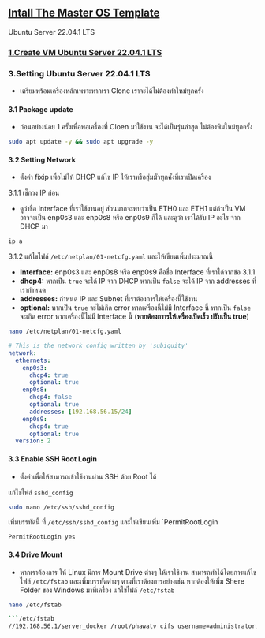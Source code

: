 ## [Intall The Master OS Template](../../README.md)
Ubuntu Server 22.04.1 LTS
### [1.Create VM Ubuntu Server 22.04.1 LTS](./Create%20VM%20Ubuntu%20Server%2022.04.1%20LTS.md)
### 3.Setting Ubuntu Server 22.04.1 LTS
+ เตรียมพร้อมเครื่องหลักเพราะหากเรา Clone เราจะได้ไม่ต้องทำใหม่ทุกครั้ง
#### 3.1 Package update
+ ก่อนอย่างน้อย 1 ครั้งเพื่อพอเครื่องที่ Cloen มาใช้งาน จะได้เป็นรุ่นล่าสุด ไม่ต้องพิมใหม่ทุกครั้ง

```bash
sudo apt update -y && sudo apt upgrade -y
```
#### 3.2 Setting Network
+ ตั้งค่า fixip เพื่อไม่ให้ DHCP แก้ไข IP ให้เราหรือสุ่มมั่วทุกคั้งที่เราเปิดเครื่อง

3.1.1 เช็กวง IP ก่อน
+ ดูว่าชื่อ Interface ที่เราใช้งานอยู่ ส่วนมากจะพบว่าเป็น ETH0 และ ETH1 แต่ถ้าเป็น VM อาจจะเป็น enp0s3 และ enp0s8 หรือ enp0s9 ก็ได้ และดูว่า เราได้รับ IP อะไร จาก DHCP มา

```bash
ip a
```
3.1.2 แก้ไขไฟล์ `/etc/netplan/01-netcfg.yaml` และให้เขียนเพิ่มประมาณนี้
+ **Interface:** enp0s3 และ enp0s8 หรือ enp0s9 คือชื่อ Interface ที่เราได้จากข้อ 3.1.1
+ **dhcp4:** หากเป็น `true` จะได้ IP จาก DHCP หากเป็น `false` จะได้ IP จาก addresses ที่เรากำหนด
+ **addresses:** กำหนด IP และ Subnet ที่เราต้องการให้เครื่องนี้ใช้งาน
+ **optional:** หากเป็น `true` จะไม่เกิด error หากเครื่องนี้ไม่มี Interface นี้ หากเป็น `false` จะเกิด error หากเครื่องนี้ไม่มี Interface นี้ (**หากต้องกาารให้เครื่องเปิดเร็ว ปรับเป็น true**)
```bash
nano /etc/netplan/01-netcfg.yaml
```
```yaml
# This is the network config written by 'subiquity'
network:
  ethernets:
    enp0s3:
      dhcp4: true
      optional: true
    enp0s8:
      dhcp4: false
      optional: true
      addresses: [192.168.56.15/24]
    enp0s9:
      dhcp4: true
      optional: true
  version: 2

```

#### 3.3 Enable SSH Root Login
+ ตั้งค่าเพื่อให้สามารถเข้าใช้งานผ่าน SSH ด้วย Root ได้

แก้ไขไฟล์ `sshd_config`
```bash
sudo nano /etc/ssh/sshd_config
```
เพิ่มบรรทัดนี้ ที่ `/etc/ssh/sshd_config` และให้เขียนเพิ่ม `PermitRootLogin 
```/etc/ssh/sshd_config
PermitRootLogin yes
```
#### 3.4 Drive Mount
+ หากเราต้องการ ให้ Linux มีการ Mount Drive ต่างๆ ให้เราใช้งาน สามารถทำได้โดยการแก้ไขไฟล์ `/etc/fstab` และเพิ่มบรรทัดต่างๆ ตามที่เราต้องการอย่างเช่น หากต้องให้เพิ่ม Shere Folder ของ Windows มาที่เครื่อง
แก้ไขไฟล์ `/etc/fstab`
```bash
nano /etc/fstab
```

```bash
```/etc/fstab
//192.168.56.1/server_docker /root/phawatv cifs username=administrator,password=IKUDBWicukwktygdukycts,uid=33,gid=33,rw,nounix,iocharset=utf8,file_mode=0777,dir_mode=0777 0 
```